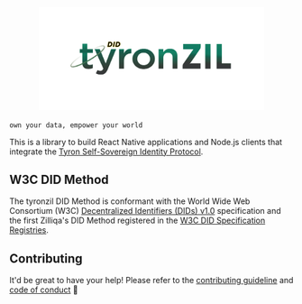 <div align="center">
<img src="./files/tyronzil-logo.png" alt="tyronzil" title="tyronzil-v0.4-logo" width="400"/>
</div>

```own your data, empower your world```

This is a library to build React Native applications and Node.js clients that integrate the [Tyron Self-Sovereign Identity Protocol](https://www.ssiprotocol.com).

## W3C DID Method

The tyronzil DID Method is conformant with the World Wide Web Consortium (W3C) [Decentralized Identifiers (DIDs) v1.0](https://w3c.github.io/did-core/) specification and the first Zilliqa's DID Method registered in the [W3C DID Specification Registries](https://w3c.github.io/did-spec-registries/).

## Contributing

It'd be great to have your help! Please refer to the [contributing guideline](./files/CONTRIBUTING.md) and [code of conduct](./files/CODE_OF_CONDUCT.md) :high_brightness:

